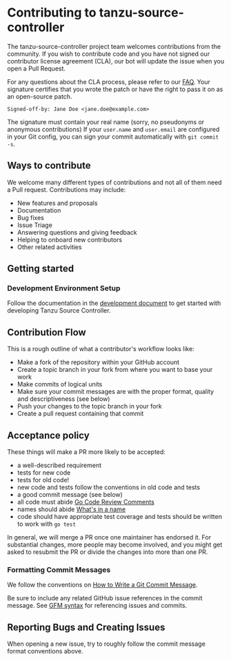 # Contributing to tanzu-source-controller

The tanzu-source-controller project team welcomes contributions from the community. If you wish to contribute code and you have not signed our contributor license agreement (CLA), our bot will update the issue when you open a Pull Request. 

For any questions about the CLA process, please refer to our [FAQ](https://cla.vmware.com/faq). Your signature certifies that you wrote the patch or have the right to pass it on as an open-source patch.

`Signed-off-by: Jane Doe <jane.doe@example.com>`

The signature must contain your real name (sorry, no pseudonyms or anonymous contributions) If your `user.name` and `user.email` are configured in your Git config, you can sign your commit automatically with `git commit -s`.

## Ways to contribute

We welcome many different types of contributions and not all of them need a Pull request. Contributions may include:

* New features and proposals
* Documentation
* Bug fixes
* Issue Triage
* Answering questions and giving feedback
* Helping to onboard new contributors
* Other related activities

## Getting started

### Development Environment Setup

Follow the documentation in the [development document](./docs/development.md) to get started with developing Tanzu Source Controller.

## Contribution Flow

This is a rough outline of what a contributor's workflow looks like:

- Make a fork of the repository within your GitHub account
- Create a topic branch in your fork from where you want to base your work
- Make commits of logical units
- Make sure your commit messages are with the proper format, quality and descriptiveness (see below)
- Push your changes to the topic branch in your fork
- Create a pull request containing that commit

## Acceptance policy

These things will make a PR more likely to be accepted:

- a well-described requirement
- tests for new code
- tests for old code!
- new code and tests follow the conventions in old code and tests
- a good commit message (see below)
- all code must abide [Go Code Review Comments](https://github.com/golang/go/wiki/CodeReviewComments)
- names should abide [What's in a name](https://talks.golang.org/2014/names.slide#1)
- code should have appropriate test coverage and tests should be written
  to work with `go test`

In general, we will merge a PR once one maintainer has endorsed it.
For substantial changes, more people may become involved, and you might
get asked to resubmit the PR or divide the changes into more than one PR.

### Formatting Commit Messages

We follow the conventions on [How to Write a Git Commit Message](http://chris.beams.io/posts/git-commit/).

Be sure to include any related GitHub issue references in the commit message.  See
[GFM syntax](https://guides.github.com/features/mastering-markdown/#GitHub-flavored-markdown) for referencing issues
and commits.

## Reporting Bugs and Creating Issues

When opening a new issue, try to roughly follow the commit message format conventions above.
